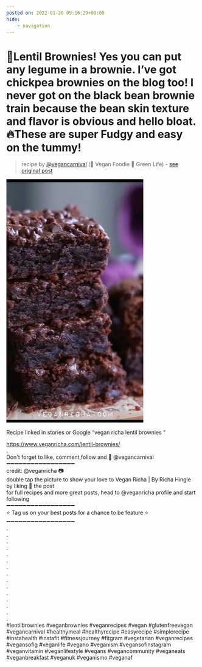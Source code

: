 ```yaml
---
posted on: 2022-01-20 09:16:29+00:00
hide:
    - navigation
---
```


# 🍫Lentil Brownies! Yes you can put any legume in a brownie. I’ve got chickpea brownies on the blog too! I never got on the black bean brownie train because the bean skin texture and flavor is obvious and hello bloat. 🔥These are super Fudgy and easy on the tummy! 

> recipe by [@vegancarnival](https://www.instagram.com/vegancarnival/) 
(🍅 Vegan Foodie 💚 Green Life) - [see original post](https://instagram.com/p/CY8kE2yJmXj)

![](../img/vegancarnival_20-01-2022_0901.png)

  
Recipe linked in stories or Google “vegan richa lentil brownies “  
  
https://www.veganricha.com/lentil-brownies/  
.  
Don't forget to like, comment,follow and 🔔 @vegancarnival  
➖➖➖➖➖➖➖➖➖➖➖➖➖➖➖➖➖  
credit: @veganricha 📷  
double tap the picture to show your love to Vegan Richa | By Richa Hingle by liking 💖 the post  
for full recipes and more great posts, head to @veganricha profile and start following  
➖➖➖➖➖➖➖➖➖➖➖➖➖➖➖➖➖  
⭐ Tag us on your best posts for a chance to be feature ⭐  
➖➖➖➖➖➖➖➖➖➖➖➖➖➖➖➖➖  
.  
.  
.  
.  
.  
.  
.  
.  
.  
.  
.  
.  
.  
.  
.  
\#lentilbrownies \#veganbrownies \#veganrecipes \#vegan \#glutenfreevegan \#vegancarnival \#healthymeal \#healthyrecipe \#easyrecipe \#simplerecipe \#instahealth \#instafit \#fitnessjourney \#fitgram \#vegetarian \#veganrecipes \#vegansofig \#veganlife \#vegano \#veganism \#vegansofinstagram \#veganvitamin \#veganlifestyle \#vegans \#vegancommunity \#veganeats \#veganbreakfast \#veganuk \#veganismo \#veganaf   
